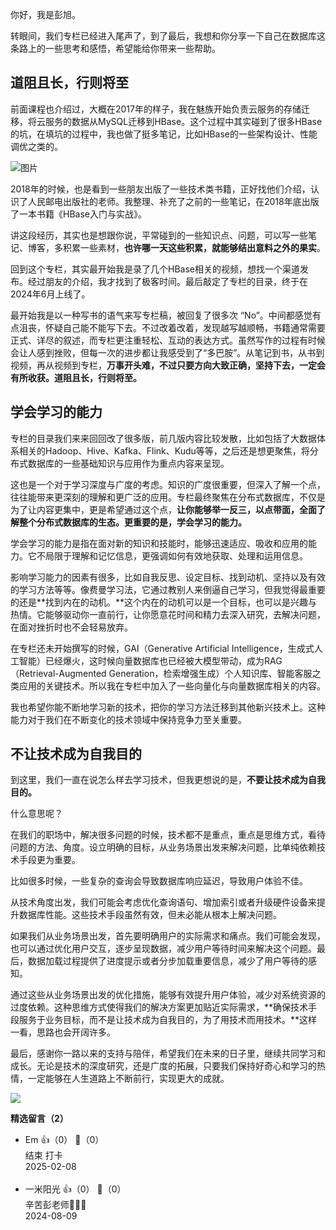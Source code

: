 你好，我是彭旭。

转眼间，我们专栏已经进入尾声了，到了最后，我想和你分享一下自己在数据库这条路上的一些思考和感悟，希望能给你带来一些帮助。

## **道阻且长，行则将至**

前面课程也介绍过，大概在2017年的样子，我在魅族开始负责云服务的存储迁移，将云服务的数据从MySQL迁移到HBase。这个过程中其实碰到了很多HBase的坑，在填坑的过程中，我也做了挺多笔记，比如HBase的一些架构设计、性能调优之类的。

![图片](https://static001.geekbang.org/resource/image/5a/58/5a35a474d23a18f69cefb8882a7a9f58.png?wh=1506x900)

2018年的时候，也是看到一些朋友出版了一些技术类书籍，正好找他们介绍，认识了人民邮电出版社的老师。我整理、补充了之前的一些笔记，在2018年底出版了一本书籍《HBase入门与实战》。

讲这段经历，其实也是想跟你说，平常碰到的一些知识点、问题，可以写一些笔记、博客，多积累一些素材，**也许哪一天这些积累，就能够结出意料之外的果实**。

回到这个专栏，其实最开始我是录了几个HBase相关的视频，想找一个渠道发布。经过朋友的介绍，我才找到了极客时间。最后敲定了专栏的目录，终于在2024年6月上线了。

最开始我是以一种写书的语气来写专栏稿，被回复了很多次 “No”。中间都感觉有点沮丧，怀疑自己能不能写下去。不过改着改着，发现越写越顺畅，书籍通常需要正式、详尽的叙述，而专栏更注重轻松、互动的表达方式。虽然写作的过程有时候会让人感到挫败，但每一次的进步都让我感受到了“多巴胺”。从笔记到书，从书到视频，再从视频到专栏，**万事开头难，不过只要方向大致正确，坚持下去，一定会有所收获。道阻且长，行则将至。**

## 学会学习的能力

专栏的目录我们来来回回改了很多版，前几版内容比较发散，比如包括了大数据体系相关的Hadoop、Hive、Kafka、Flink、Kudu等等，之后还是想更聚焦，将分布式数据库的一些基础知识与应用作为重点内容来呈现。

这也是一个对于学习深度与广度的考虑。知识的广度很重要，但深入了解一个点，往往能带来更深刻的理解和更广泛的应用。专栏最终聚焦在分布式数据库，不仅是为了让内容更集中，更是希望通过这个点，**让你能够举一反三，以点带面，全面了解整个分布式数据库的生态。更重要的是，学会学习的能力。**

学会学习的能力是指在面对新的知识和技能时，能够迅速适应、吸收和应用的能力。它不局限于理解和记忆信息，更强调如何有效地获取、处理和运用信息。

影响学习能力的因素有很多，比如自我反思、设定目标、找到动机、坚持以及有效的学习方法等等。像费曼学习法，它通过教别人来倒逼自己学习，但我觉得最重要的还是**找到内在的动机。**这个内在的动机可以是一个目标，也可以是兴趣与热情。它能够驱动你一直前行，让你愿意花时间和精力去深入研究，去解决问题，在面对挫折时也不会轻易放弃。

在专栏还未开始撰写的时候，GAI（Generative Artificial Intelligence，生成式人工智能）已经爆火，这时候向量数据库也已经被大模型带动，成为RAG（Retrieval-Augmented Generation，检索增强生成）个人知识库、智能客服之类应用的关键技术。所以我在专栏中加入了一些向量化与向量数据库相关的内容。

我也希望你能不断地学习新的技术，把你的学习方法迁移到其他新兴技术上。这种能力对于我们在不断变化的技术领域中保持竞争力至关重要。

## 不让技术成为自我目的

到这里，我们一直在说怎么样去学习技术，但我更想说的是，**不要让技术成为自我目的。**

什么意思呢？

在我们的职场中，解决很多问题的时候，技术都不是重点，重点是思维方式，看待问题的方法、角度。设立明确的目标，从业务场景出发来解决问题，比单纯依赖技术手段更为重要。

比如很多时候，一些复杂的查询会导致数据库响应延迟，导致用户体验不佳。

从技术角度出发，我们可能会考虑优化查询语句、增加索引或者升级硬件设备来提升数据库性能。这些技术手段虽然有效，但未必能从根本上解决问题。

如果我们从业务场景出发，首先要明确用户的实际需求和痛点。我们可能会发现，也可以通过优化用户交互，逐步呈现数据，减少用户等待时间来解决这个问题。最后，数据加载过程提供了进度提示或者分步加载重要信息，减少了用户等待的感知。

通过这些从业务场景出发的优化措施，能够有效提升用户体验，减少对系统资源的过度依赖。这种思维方式使得我们的解决方案更加贴近实际需求，**确保技术手段服务于业务目标，而不是让技术成为自我目的，为了用技术而用技术。**这样一看，思路也会开阔许多。

最后，感谢你一路以来的支持与陪伴，希望我们在未来的日子里，继续共同学习和成长。无论是技术的深度研究，还是广度的拓展，只要我们保持好奇心和学习的热情，一定能够在人生道路上不断前行，实现更大的成就。

[![](https://static001.geekbang.org/resource/image/4f/b4/4fffe4945398bfea2db99dbb5c3847b4.jpg?wh=1142x801)](http://jinshuju.net/f/fJPap0)
<div><strong>精选留言（2）</strong></div><ul>
<li><span>Em</span> 👍（0） 💬（0）<div>结束  打卡</div>2025-02-08</li><br/><li><span>一米阳光</span> 👍（0） 💬（0）<div>辛苦彭老师🤙🤙🤙</div>2024-08-09</li><br/>
</ul>